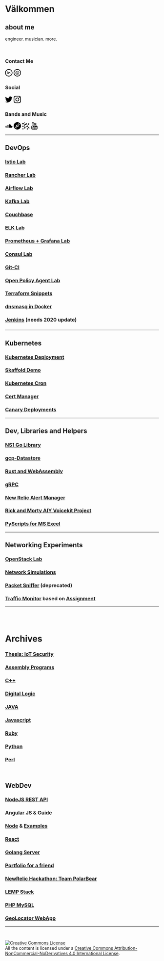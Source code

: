 # Välkommen

## about me
engineer. musician. more.

<br>

### Contact Me
[<svg xmlns="http://www.w3.org/2000/svg" width="24" height="24" viewBox="0 0 24 24"><path d="M12 2c5.514 0 10 4.486 10 10s-4.486 10-10 10-10-4.486-10-10 4.486-10 10-10zm0-2c-6.627 0-12 5.373-12 12s5.373 12 12 12 12-5.373 12-12-5.373-12-12-12zm-2 8c0 .557-.447 1.008-1 1.008s-1-.45-1-1.008c0-.557.447-1.008 1-1.008s1 .452 1 1.008zm0 2h-2v6h2v-6zm3 0h-2v6h2v-2.861c0-1.722 2.002-1.881 2.002 0v2.861h1.998v-3.359c0-3.284-3.128-3.164-4-1.548v-1.093z"/></svg>](https://www.linkedin.com/in/shreyasgune/) [<svg xmlns="http://www.w3.org/2000/svg" width="24" height="24" viewBox="0 0 24 24"><path d="M12 2c5.514 0 10 4.486 10 10s-4.486 10-10 10-10-4.486-10-10 4.486-10 10-10zm0-2c-6.627 0-12 5.373-12 12s5.373 12 12 12 12-5.373 12-12-5.373-12-12-12zm.021 17.824c-3.907 0-6.021-2.438-6.021-5.586 0-3.363 2.381-6.062 6.638-6.062 3.107 0 5.362 2.019 5.362 4.801 0 4.356-5.165 5.506-4.906 3.021-.354.555-.927 1.177-2.026 1.177-1.257 0-2.04-.92-2.04-2.403 0-2.222 1.461-4.1 3.19-4.1.829 0 1.399.438 1.638 1.11l.232-.816h1.169c-.122.416-1.161 4.264-1.161 4.264-.323 1.333.675 1.356 1.562.648 1.665-1.29 1.75-4.664-.499-6.071-2.411-1.445-7.897-.551-7.897 4.347 0 2.806 1.976 4.691 4.914 4.691 1.719 0 2.771-.465 3.648-.974l.588.849c-.856.482-2.231 1.104-4.391 1.104zm-1.172-7.153c-.357.67-.588 1.538-.588 2.212 0 1.805 1.761 1.816 2.626.12.356-.697.586-1.586.586-2.265 0-1.458-1.748-1.717-2.624-.067z"/></svg>](sgune@pm.me) 

### Social
[<svg xmlns="http://www.w3.org/2000/svg" width="24" height="24" viewBox="0 0 24 24"><path d="M24 4.557c-.883.392-1.832.656-2.828.775 1.017-.609 1.798-1.574 2.165-2.724-.951.564-2.005.974-3.127 1.195-.897-.957-2.178-1.555-3.594-1.555-3.179 0-5.515 2.966-4.797 6.045-4.091-.205-7.719-2.165-10.148-5.144-1.29 2.213-.669 5.108 1.523 6.574-.806-.026-1.566-.247-2.229-.616-.054 2.281 1.581 4.415 3.949 4.89-.693.188-1.452.232-2.224.084.626 1.956 2.444 3.379 4.6 3.419-2.07 1.623-4.678 2.348-7.29 2.04 2.179 1.397 4.768 2.212 7.548 2.212 9.142 0 14.307-7.721 13.995-14.646.962-.695 1.797-1.562 2.457-2.549z"/></svg>](https://twitter.com/boopable_snoot)
[<svg xmlns="http://www.w3.org/2000/svg" width="24" height="24" viewBox="0 0 24 24"><path d="M12 2.163c3.204 0 3.584.012 4.85.07 3.252.148 4.771 1.691 4.919 4.919.058 1.265.069 1.645.069 4.849 0 3.205-.012 3.584-.069 4.849-.149 3.225-1.664 4.771-4.919 4.919-1.266.058-1.644.07-4.85.07-3.204 0-3.584-.012-4.849-.07-3.26-.149-4.771-1.699-4.919-4.92-.058-1.265-.07-1.644-.07-4.849 0-3.204.013-3.583.07-4.849.149-3.227 1.664-4.771 4.919-4.919 1.266-.057 1.645-.069 4.849-.069zm0-2.163c-3.259 0-3.667.014-4.947.072-4.358.2-6.78 2.618-6.98 6.98-.059 1.281-.073 1.689-.073 4.948 0 3.259.014 3.668.072 4.948.2 4.358 2.618 6.78 6.98 6.98 1.281.058 1.689.072 4.948.072 3.259 0 3.668-.014 4.948-.072 4.354-.2 6.782-2.618 6.979-6.98.059-1.28.073-1.689.073-4.948 0-3.259-.014-3.667-.072-4.947-.196-4.354-2.617-6.78-6.979-6.98-1.281-.059-1.69-.073-4.949-.073zm0 5.838c-3.403 0-6.162 2.759-6.162 6.162s2.759 6.163 6.162 6.163 6.162-2.759 6.162-6.163c0-3.403-2.759-6.162-6.162-6.162zm0 10.162c-2.209 0-4-1.79-4-4 0-2.209 1.791-4 4-4s4 1.791 4 4c0 2.21-1.791 4-4 4zm6.406-11.845c-.796 0-1.441.645-1.441 1.44s.645 1.44 1.441 1.44c.795 0 1.439-.645 1.439-1.44s-.644-1.44-1.439-1.44z"/></svg>](https://www.instagram.com/boopable_snoot/)    

### Bands and Music
[<svg xmlns="http://www.w3.org/2000/svg" width="24" height="24" viewBox="0 0 24 24"><path d="M7 17.939h-1v-8.068c.308-.231.639-.429 1-.566v8.634zm3 0h1v-9.224c-.229.265-.443.548-.621.857l-.379-.184v8.551zm-2 0h1v-8.848c-.508-.079-.623-.05-1-.01v8.858zm-4 0h1v-7.02c-.312.458-.555.971-.692 1.535l-.308-.182v5.667zm-3-5.25c-.606.547-1 1.354-1 2.268 0 .914.394 1.721 1 2.268v-4.536zm18.879-.671c-.204-2.837-2.404-5.079-5.117-5.079-1.022 0-1.964.328-2.762.877v10.123h9.089c1.607 0 2.911-1.393 2.911-3.106 0-2.233-2.168-3.772-4.121-2.815zm-16.879-.027c-.302-.024-.526-.03-1 .122v5.689c.446.143.636.138 1 .138v-5.949z"/></svg>](https://soundcloud.com/shrubs-zazz)
[<svg xmlns="http://www.w3.org/2000/svg" width="24" height="24" viewBox="0 0 24 24"><path d="M14 12c0 1.103-.896 2-2 2-1.103 0-2-.897-2-2s.897-2 2-2c1.104 0 2 .897 2 2zm10 0c0 6.627-5.373 12-12 12s-12-5.373-12-12 5.373-12 12-12 12 5.373 12 12zm-14.795 7.507c-2.17-.813-3.893-2.54-4.699-4.714l-1.02.127c.896 2.628 2.968 4.704 5.592 5.606l.127-1.019zm.26-2.077c-1.271-.596-2.299-1.624-2.895-2.896l-1.041.13c.709 1.721 2.084 3.097 3.807 3.807l.129-1.041zm6.535-5.43c0-2.209-1.791-4-4-4s-4 1.791-4 4 1.791 4 4 4 4-1.791 4-4zm2.473-2.665c-.711-1.722-2.086-3.097-3.807-3.807l-.131 1.041c1.271.596 2.299 1.624 2.896 2.896l1.042-.13zm2.027-.253c-.902-2.61-2.969-4.672-5.582-5.568l-.129 1.019c2.162.808 3.877 2.52 4.691 4.677l1.02-.128z"/></svg>](https://stereosiren.bandcamp.com/)
[<svg width="24" height="24" xmlns="http://www.w3.org/2000/svg" fill-rule="evenodd" clip-rule="evenodd"><path d="M2.5 19.245l.816 1.506 1.684.31-1.18 1.241.225 1.698-1.545-.739-1.545.739.225-1.698-1.18-1.241 1.684-.31.816-1.506zm19.293-3.851l-.917-.326-1.946 5.471c-1.44-.856-3.521-.263-3.98 1.028-.386 1.085.276 1.953 1.211 2.286 1.11.395 2.609.035 3.183-1.574l1.471-4.135c1.42 1.766 1.881 1.979 1.617 3.305.684-.622 1.002-1.098 1.204-1.664.615-1.729-2.338-3-1.843-4.391zm-7.61-12.343l-8.13 5.493 2.849 7.266c-1.789.323-2.981 2.243-2.438 3.627.467 1.191 1.635 1.43 2.646 1.033 1.201-.47 2.18-1.837 1.502-3.571l-2.381-6.074 6.149-3.992 1.885 4.806c-1.786.323-2.98 2.238-2.439 3.618.468 1.195 1.662 1.427 2.668 1.032 1.192-.467 2.16-1.828 1.483-3.562l-3.794-9.676zm-11.683 8.005l-2.5 2.5 2.5 2.5 2.5-2.5-2.5-2.5zm18.346-8.056l1.029 1.9 2.125.392-1.489 1.566.284 2.142-1.949-.932-1.95.932.284-2.142-1.489-1.566 2.125-.392 1.03-1.9zm-12.193-2.381l-.863-.619-3.284 4.575c-1.059-1.622-3.104-2.051-4.158-.582-.651.907-.341 2.187.538 2.818 1.046.751 2.666.91 3.634-.435l4.133-5.757z"/></svg>](https://soundcloud.com/eximius-dominus)
[<svg xmlns="http://www.w3.org/2000/svg" width="24" height="24" viewBox="0 0 24 24"><path d="M4.652 0h1.44l.988 3.702.916-3.702h1.454l-1.665 5.505v3.757h-1.431v-3.757l-1.702-5.505zm6.594 2.373c-1.119 0-1.861.74-1.861 1.835v3.349c0 1.204.629 1.831 1.861 1.831 1.022 0 1.826-.683 1.826-1.831v-3.349c0-1.069-.797-1.835-1.826-1.835zm.531 5.127c0 .372-.19.646-.532.646-.351 0-.554-.287-.554-.646v-3.179c0-.374.172-.651.529-.651.39 0 .557.269.557.651v3.179zm4.729-5.07v5.186c-.155.194-.5.512-.747.512-.271 0-.338-.186-.338-.46v-5.238h-1.27v5.71c0 .675.206 1.22.887 1.22.384 0 .918-.2 1.468-.853v.754h1.27v-6.831h-1.27zm2.203 13.858c-.448 0-.541.315-.541.763v.659h1.069v-.66c.001-.44-.092-.762-.528-.762zm-4.703.04c-.084.043-.167.109-.25.198v4.055c.099.106.194.182.287.229.197.1.485.107.619-.067.07-.092.105-.241.105-.449v-3.359c0-.22-.043-.386-.129-.5-.147-.193-.42-.214-.632-.107zm4.827-5.195c-2.604-.177-11.066-.177-13.666 0-2.814.192-3.146 1.892-3.167 6.367.021 4.467.35 6.175 3.167 6.367 2.6.177 11.062.177 13.666 0 2.814-.192 3.146-1.893 3.167-6.367-.021-4.467-.35-6.175-3.167-6.367zm-12.324 10.686h-1.363v-7.54h-1.41v-1.28h4.182v1.28h-1.41v7.54zm4.846 0h-1.21v-.718c-.223.265-.455.467-.696.605-.652.374-1.547.365-1.547-.955v-5.438h1.209v4.988c0 .262.063.438.322.438.236 0 .564-.303.711-.487v-4.939h1.21v6.506zm4.657-1.348c0 .805-.301 1.431-1.106 1.431-.443 0-.812-.162-1.149-.583v.5h-1.221v-8.82h1.221v2.84c.273-.333.644-.608 1.076-.608.886 0 1.18.749 1.18 1.631v3.609zm4.471-1.752h-2.314v1.228c0 .488.042.91.528.91.511 0 .541-.344.541-.91v-.452h1.245v.489c0 1.253-.538 2.013-1.813 2.013-1.155 0-1.746-.842-1.746-2.013v-2.921c0-1.129.746-1.914 1.837-1.914 1.161 0 1.721.738 1.721 1.914v1.656z"/></svg>](https://www.youtube.com/user/chrominox)



---
## DevOps
### [Istio Lab](https://github.com/shreyasgune/istio-lab)
### [Rancher Lab](https://github.com/shreyasgune/rancher-lab)
### [Airflow Lab](https://github.com/shreyasgune/airflow-lab)
### [Kafka Lab](https://github.com/shreyasgune/kafka-lab)
### [Couchbase](https://github.com/shreyasgune/couchbase-moxi)
### [ELK Lab](https://github.com/shreyasgune/ELK-lab)
### [Prometheus + Grafana Lab](https://github.com/shreyasgune/promfana)
### [Consul Lab](https://github.com/shreyasgune/consul-lab)
### [Git-CI](https://github.com/shreyasgune/git-ci)
### [Open Policy Agent Lab](https://github.com/shreyasgune/OPA-Lab/tree/gangnam-style)
### [Terraform Snippets](https://github.com/shreyasgune/terraform-snippets)
### [dnsmasq in Docker](https://github.com/shreyasgune/dnsmasq-docker)
### [Jenkins](https://github.com/shreyasgune/JenkinsToStart) (needs 2020 update)
### 
---
## Kubernetes

### [Kubernetes Deployment](https://github.com/shreyasgune/kubernetes-deployment)
### [Skaffold Demo](https://github.com/shreyasgune/skaffold-demo)
### [Kubernetes Cron](https://github.com/shreyasgune/kubecron-example)
### [Cert Manager](https://github.com/shreyasgune/sgune-cert-manager)
### [Canary Deployments](https://github.com/shreyasgune/k8-canary)
---
## Dev, Libraries and Helpers
### [NS1 Go Library](https://github.com/shreyasgune/NS1-examples/tree/primary)
### [gcp-Datastore](https://github.com/shreyasgune/gcp-datastore)
### [Rust and WebAssembly](https://github.com/shreyasgune/rust-webasm)
### [gRPC](https://github.com/shreyasgune/gRPC-demo)
### [New Relic Alert Manager](https://github.com/shreyasgune/newrelic-alerts-manager)
### [Rick and Morty AIY Voicekit Project](https://github.com/shreyasgune/RickSounds)
### [PyScripts for MS Excel](https://github.com/shreyasgune/fitter-happier-excel)
---
## Networking Experiments
### [OpenStack Lab](https://github.com/shreyasgune/OpenStack-Topo-Deployment)
### [Network Simulations](https://github.com/shreyasgune/network-simulations)
### [Packet Sniffer](https://github.com/shreyasgune/Packet-Sniffer) (deprecated)
### [Traffic Monitor](https://github.com/shreyasgune/cloudnetmooc) based on [Assignment](https://www.coursera.org/lecture/cloud-networking/programming-assignment-2-explanation-8LGvU?utm_source=link&utm_medium=page_share&utm_content=vlp&utm_campaign=top_button)

---
<br>
<br>

# Archives
### [Thesis: IoT Security](https://github.com/shreyasgune/IoT-Security)
### [Assembly Programs](https://github.com/shreyasgune/assembly-archives)
### [C++](https://github.com/shreyasgune/Work-In-Progress-/tree/master/Language%20Exercises/C_C--master)
### [Digital Logic](https://github.com/shreyasgune/Work-In-Progress-/tree/master/Language%20Exercises/DigitalLogic-master)
### [JAVA](https://github.com/shreyasgune/Work-In-Progress-/tree/master/Language%20Exercises/javahava-master)
### [Javascript](https://github.com/shreyasgune/Work-In-Progress-/tree/master/Language%20Exercises/javascripting-master)
### [Ruby](https://github.com/shreyasgune/Work-In-Progress-/tree/master/Language%20Exercises/rubydooby-master)
### [Python](https://github.com/shreyasgune/PythonProgs)
### [Perl](https://github.com/shreyasgune/PerlSite)

<br> 

## WebDev
### [NodeJS REST API](https://github.com/shreyasgune/NodeJS-REST-api)
### [Angular JS](https://github.com/shreyasgune/Work-In-Progress-/tree/master/Language%20Exercises/angularJS-master) & [Guide](https://github.com/shreyasgune/angular2Starter)
### [Node](https://github.com/shreyasgune/Work-In-Progress-/tree/master/Language%20Exercises/nodeJS-master) & [Examples](https://github.com/shreyasgune/node-examples)
### [React](https://github.com/shreyasgune/reactMe)
### [Golang Server](https://github.com/shreyasgune/golang-server)
### [Portfolio for a friend](https://github.com/shreyasgune/portfolio-site) 
### [NewRelic Hackathon: Team PolarBear](https://github.com/shreyasgune/polarbear)
### [LEMP Stack](https://github.com/shreyasgune/DockerStuff/tree/intro/dockerLEMP)
### [PHP MySQL](https://github.com/shreyasgune/PHP_MySQL)
### [GeoLocator WebApp](https://github.com/shreyasgune/Shreyas-Geolocator-WebApp)
---

<br>

<a rel="license" href="http://creativecommons.org/licenses/by-nc-nd/4.0/"><img alt="Creative Commons License" style="border-width:0" src="https://i.creativecommons.org/l/by-nc-nd/4.0/88x31.png" /></a><br /><span xmlns:dct="http://purl.org/dc/terms/" property="dct:title">All the content</span></span> is licensed under a <a rel="license" href="http://creativecommons.org/licenses/by-nc-nd/4.0/">Creative Commons Attribution-NonCommercial-NoDerivatives 4.0 International License</a>.